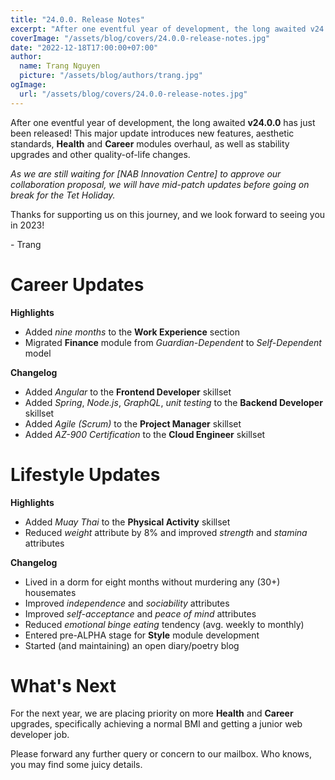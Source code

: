 ```yaml
---
title: "24.0.0. Release Notes"
excerpt: "After one eventful year of development, the long awaited v24.0.0 has just been released! This major update introduces new features, aesthetic standards, Health and Career modules overhaul, as well as stability upgrades and other quality-of-life changes."
coverImage: "/assets/blog/covers/24.0.0-release-notes.jpg"
date: "2022-12-18T17:00:00+07:00"
author:
  name: Trang Nguyen
  picture: "/assets/blog/authors/trang.jpg"
ogImage:
  url: "/assets/blog/covers/24.0.0-release-notes.jpg"
---
```


After one eventful year of development, the long awaited **v24.0.0** has just been released! This major update introduces new features, aesthetic standards, **Health** and **Career** modules overhaul, as well as stability upgrades and other quality-of-life changes.

_As we are still waiting for [NAB Innovation Centre] to approve our collaboration proposal, we will have mid-patch updates before going on break for the Tet Holiday._

Thanks for supporting us on this journey, and we look forward to seeing you in 2023!

\- Trang

# Career Updates

**Highlights**

- Added _nine months_ to the **Work Experience** section
- Migrated **Finance** module from _Guardian-Dependent_ to _Self-Dependent_ model

**Changelog**

- Added _Angular_ to the **Frontend Developer** skillset
- Added _Spring_, _Node.js_, _GraphQL_, _unit testing_ to the **Backend Developer** skillset
- Added _Agile (Scrum)_ to the **Project Manager** skillset
- Added _AZ-900 Certification_ to the **Cloud Engineer** skillset

# Lifestyle Updates

**Highlights**

- Added _Muay Thai_ to the **Physical Activity** skillset
- Reduced _weight_ attribute by 8% and improved _strength_ and _stamina_ attributes

**Changelog**

- Lived in a dorm for eight months without murdering any (30+) housemates
- Improved _independence_ and _sociability_ attributes
- Improved _self-acceptance_ and _peace of mind_ attributes
- Reduced _emotional binge eating_ tendency (avg. weekly to monthly)
- Entered pre-ALPHA stage for **Style** module development
- Started (and maintaining) an open diary/poetry blog

# What's Next

For the next year, we are placing priority on more **Health** and **Career** upgrades, specifically achieving a normal BMI and getting a junior web developer job.

Please forward any further query or concern to our mailbox. Who knows, you may find some juicy details.
